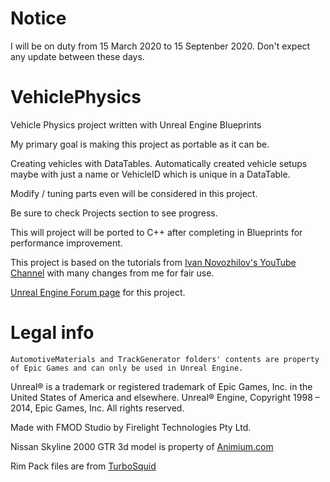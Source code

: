 # Notice
I will be on duty from 15 March 2020 to 15 Septenber 2020.
Don't expect any update between these days.

# VehiclePhysics
Vehicle Physics project written with Unreal Engine Blueprints

My primary goal is making this project as portable as it can be.

Creating vehicles with DataTables. Automatically created vehicle setups maybe with just a name or VehicleID which is unique in a DataTable. 

Modify / tuning parts even will be considered in this project.

Be sure to check Projects section to see progress.

This will project will be ported to C++ after completing in Blueprints for performance improvement.

This project is based on the tutorials from <a href="https://www.youtube.com/channel/UC2iKJPXiC7vFyBsynfd_XNg/videos">Ivan Novozhilov's YouTube Channel</a> with many changes from me for fair use.

<a href="https://forums.unrealengine.com/community/work-in-progress/1716509-raycast-n-wheel-vehicle-physics-blueprint-project">Unreal Engine Forum page</a> for this project.

# Legal info
 	AutomotiveMaterials and TrackGenerator folders' contents are property of Epic Games and can only be used in Unreal Engine.
  

Unreal® is a trademark or registered trademark of Epic Games, Inc. in the United States of America and elsewhere. Unreal® Engine, Copyright 1998 – 2014, Epic Games, Inc. All rights reserved.

Made with FMOD Studio by Firelight Technologies Pty Ltd.

Nissan Skyline 2000 GTR 3d model is property of <a href="http://animium.com/2018/04/nissan-skyline-2000-gtr-3d-model">Animium.com</a>

Rim Pack files are from <a href="https://www.turbosquid.com/3d-models/free-rims-tis-alloys-packs-3d-model/719985">TurboSquid</a>
